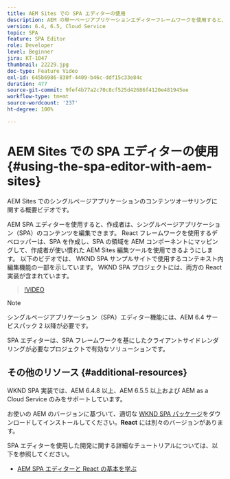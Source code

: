```yaml
---
title: AEM Sites での SPA エディターの使用
description: AEM の単一ページアプリケーションエディターフレームワークを使用すると、作成者は、単一ページアプリケーション（SPA）のコンテンツを編集できます。React フレームワークのいずれかを使用する開発者は、SPA を作成し、SPA の領域を AEM コンポーネントにマッピングして、作成者が使い慣れた AEM Sites 編集ツールを使用できるようにします。
version: 6.4, 6.5, Cloud Service
topic: SPA
feature: SPA Editor
role: Developer
level: Beginner
jira: KT-1047
thumbnail: 22229.jpg
doc-type: Feature Video
exl-id: 645b6986-830f-4409-b46c-ddf15c33e84c
duration: 477
source-git-commit: 9fef4b77a2c70c8cf525d42686f4120e481945ee
workflow-type: tm+mt
source-wordcount: '237'
ht-degree: 100%

---
```


# AEM Sites での SPA エディターの使用 {#using-the-spa-editor-with-aem-sites}

AEM Sites でのシングルページアプリケーションのコンテンツオーサリングに関する概要ビデオです。

AEM SPA エディターを使用すると、作成者は、シングルページアプリケーション（SPA）のコンテンツを編集できます。 React フレームワークを使用するデベロッパーは、SPA を作成し、SPA の領域を AEM コンポーネントにマッピングして、作成者が使い慣れた AEM Sites 編集ツールを使用できるようにします。 以下のビデオでは、 WKND SPA サンプルサイトで使用するコンテキスト内編集機能の一部を示しています。 WKND SPA プロジェクトには、両方の React 実装が含まれています。

>[!VIDEO](https://video.tv.adobe.com/v/22229?quality=12&learn=on)

>[!NOTE]
>
> シングルページアプリケーション（SPA）エディター機能には、AEM 6.4 サービスパック 2 以降が必要です。
>
> SPA エディターは、SPA フレームワークを基にしたクライアントサイドレンダリングが必要なプロジェクトで有効なソリューションです。

## その他のリソース {#additional-resources}

WKND SPA 実装では、AEM 6.4.8 以上、AEM 6.5.5 以上および AEM as a Cloud Service のみをサポートしています。

お使いの AEM のバージョンに基づいて、適切な [WKND SPA パッケージ](https://github.com/adobe/aem-guides-wknd-spa/releases)をダウンロードしてインストールしてください。**React** には別々のバージョンがあります。

SPA エディターを使用した開発に関する詳細なチュートリアルについては、以下を参照してください。

* [AEM SPA エディターと React の基本を学ぶ](https://experienceleague.adobe.com/docs/experience-manager-learn/getting-started-with-aem-headless/spa-editor/react/overview.html?lang=ja)
